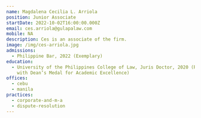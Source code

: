 ```yaml
---
name: Magdalena Cecilia L. Arriola
position: Junior Associate
startDate: 2022-10-02T16:00:00.000Z
email: ces.arriola@gulapalaw.com
mobile: NA
description: Ces is an associate of the firm.
image: /img/ces-arriola.jpg
admissions:
  - Philippine Bar, 2022 (Exemplary)
education:
  - University of the Philippines College of Law, Juris Doctor, 2020 (Ranked 5th
    with Dean’s Medal for Academic Excellence)
offices:
  - cebu
  - manila
practices:
  - corporate-and-m-a
  - dispute-resolution
---
```

